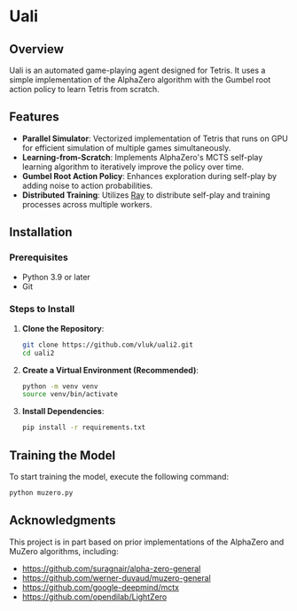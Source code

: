 # Uali

## Overview
Uali is an automated game-playing agent designed for Tetris. It uses a simple implementation of the AlphaZero algorithm with the Gumbel root action policy to learn Tetris from scratch.

## Features
- **Parallel Simulator**: Vectorized implementation of Tetris that runs on GPU for efficient simulation of multiple games simultaneously.
- **Learning-from-Scratch**: Implements AlphaZero's MCTS self-play learning algorithm to iteratively improve the policy over time.
- **Gumbel Root Action Policy**: Enhances exploration during self-play by adding noise to action probabilities.
- **Distributed Training**: Utilizes [Ray](https://www.ray.io/) to distribute self-play and training processes across multiple workers.

## Installation

### Prerequisites
- Python 3.9 or later
- Git

### Steps to Install

1. **Clone the Repository**:
   ```bash
   git clone https://github.com/vluk/uali2.git
   cd uali2
   ```

2. **Create a Virtual Environment (Recommended)**:
   ```bash
   python -m venv venv
   source venv/bin/activate
   ```

3. **Install Dependencies**:
   ```bash
   pip install -r requirements.txt
   ```

## Training the Model

To start training the model, execute the following command:

```bash
python muzero.py
```

## Acknowledgments

This project is in part based on prior implementations of the AlphaZero and MuZero algorithms, including:
- https://github.com/suragnair/alpha-zero-general
- https://github.com/werner-duvaud/muzero-general
- https://github.com/google-deepmind/mctx
- https://github.com/opendilab/LightZero